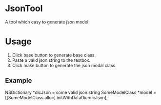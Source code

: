 # JsonTool
A tool which easy to generate json model
# Usage
1. Click base button to generate base class.
2. Paste a valid json string to the textbox.
3. Click make button to generate the json modal class.
## Example
NSDictionary *dicJson = some valid json string
SomeModelClass *model = [[SomeModelClass alloc] initWithDataDic:dicJson];
